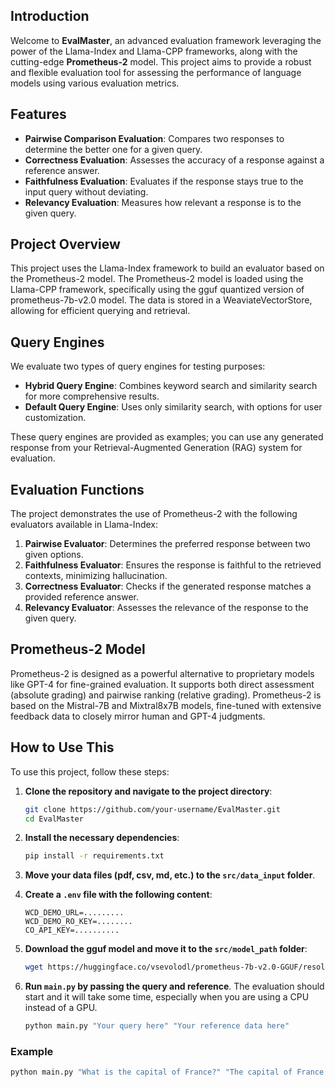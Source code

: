 ## Introduction

Welcome to **EvalMaster**, an advanced evaluation framework leveraging the power of the Llama-Index and Llama-CPP frameworks, along with the cutting-edge **Prometheus-2** model. This project aims to provide a robust and flexible evaluation tool for assessing the performance of language models using various evaluation metrics.

## Features

- **Pairwise Comparison Evaluation**: Compares two responses to determine the better one for a given query.
- **Correctness Evaluation**: Assesses the accuracy of a response against a reference answer.
- **Faithfulness Evaluation**: Evaluates if the response stays true to the input query without deviating.
- **Relevancy Evaluation**: Measures how relevant a response is to the given query.

## Project Overview

This project uses the Llama-Index framework to build an evaluator based on the Prometheus-2 model. The Prometheus-2 model is loaded using the Llama-CPP framework, specifically using the gguf quantized version of prometheus-7b-v2.0 model. The data is stored in a WeaviateVectorStore, allowing for efficient querying and retrieval.

## Query Engines

We evaluate two types of query engines for testing purposes:
- **Hybrid Query Engine**: Combines keyword search and similarity search for more comprehensive results.
- **Default Query Engine**: Uses only similarity search, with options for user customization.

These query engines are provided as examples; you can use any generated response from your Retrieval-Augmented Generation (RAG) system for evaluation.

## Evaluation Functions

The project demonstrates the use of Prometheus-2 with the following evaluators available in Llama-Index:

1. **Pairwise Evaluator**: Determines the preferred response between two given options.
2. **Faithfulness Evaluator**: Ensures the response is faithful to the retrieved contexts, minimizing hallucination.
3. **Correctness Evaluator**: Checks if the generated response matches a provided reference answer.
4. **Relevancy Evaluator**: Assesses the relevance of the response to the given query.

## Prometheus-2 Model

Prometheus-2 is designed as a powerful alternative to proprietary models like GPT-4 for fine-grained evaluation. It supports both direct assessment (absolute grading) and pairwise ranking (relative grading). Prometheus-2 is based on the Mistral-7B and Mixtral8x7B models, fine-tuned with extensive feedback data to closely mirror human and GPT-4 judgments.

## How to Use This

To use this project, follow these steps:

1. **Clone the repository and navigate to the project directory**:
   ```sh
   git clone https://github.com/your-username/EvalMaster.git
   cd EvalMaster
   ```

2. **Install the necessary dependencies**:
   ```sh
   pip install -r requirements.txt
   ```

3. **Move your data files (pdf, csv, md, etc.) to the `src/data_input` folder**.

4. **Create a `.env` file with the following content**:
   ```
   WCD_DEMO_URL=.........
   WCD_DEMO_RO_KEY=........
   CO_API_KEY=..........
   ```

5. **Download the gguf model and move it to the `src/model_path` folder**:
   ```sh
   wget https://huggingface.co/vsevolodl/prometheus-7b-v2.0-GGUF/resolve/main/prometheus-7b-v2.0.Q8_0.gguf
   ```

6. **Run `main.py` by passing the query and reference**. The evaluation should start and it will take some time, especially when you are using a CPU instead of a GPU.
   ```sh
   python main.py "Your query here" "Your reference data here"
   ```

### Example

```sh
python main.py "What is the capital of France?" "The capital of France is Paris."
```
